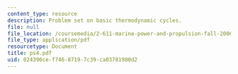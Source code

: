 ```yaml
---
content_type: resource
description: Problem set on basic thermodynamic cycles.
file: null
file_location: /coursemedia/2-611-marine-power-and-propulsion-fall-2006/024390cef74687197c39ca03781980d2_ps4.pdf
file_type: application/pdf
resourcetype: Document
title: ps4.pdf
uid: 024390ce-f746-8719-7c39-ca03781980d2
---
```

